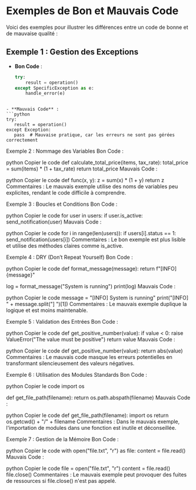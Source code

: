 # Exemples de Bon et Mauvais Code

Voici des exemples pour illustrer les différences entre un code de bonne et de mauvaise qualité :

## Exemple 1 : Gestion des Exceptions
- **Bon Code** :
  ```python
  try:
      result = operation()
  except SpecificException as e:
      handle_error(e)
 ```

- **Mauvais Code** :
```python
try:
    result = operation()
except Exception:
    pass  # Mauvaise pratique, car les erreurs ne sont pas gérées correctement
```


Exemple 2 : Nommage des Variables
Bon Code :

python
Copier le code
def calculate_total_price(items, tax_rate):
    total_price = sum(items) * (1 + tax_rate)
    return total_price
Mauvais Code :

python
Copier le code
def func(x, y):
    z = sum(x) * (1 + y)
    return z
Commentaires : Le mauvais exemple utilise des noms de variables peu explicites, rendant le code difficile à comprendre.

Exemple 3 : Boucles et Conditions
Bon Code :

python
Copier le code
for user in users:
    if user.is_active:
        send_notification(user)
Mauvais Code :

python
Copier le code
for i in range(len(users)):
    if users[i].status == 1:
        send_notification(users[i])
Commentaires : Le bon exemple est plus lisible et utilise des méthodes claires comme is_active.

Exemple 4 : DRY (Don’t Repeat Yourself)
Bon Code :

python
Copier le code
def format_message(message):
    return f"[INFO] {message}"

log = format_message("System is running")
print(log)
Mauvais Code :

python
Copier le code
message = "[INFO] System is running"
print("[INFO] " + message.split("] ")[1])
Commentaires : Le mauvais exemple duplique la logique et est moins maintenable.

Exemple 5 : Validation des Entrées
Bon Code :

python
Copier le code
def get_positive_number(value):
    if value < 0:
        raise ValueError("The value must be positive")
    return value
Mauvais Code :

python
Copier le code
def get_positive_number(value):
    return abs(value)
Commentaires : Le mauvais code masque les erreurs potentielles en transformant silencieusement des valeurs négatives.

Exemple 6 : Utilisation des Modules Standards
Bon Code :

python
Copier le code
import os

def get_file_path(filename):
    return os.path.abspath(filename)
Mauvais Code :

python
Copier le code
def get_file_path(filename):
    import os
    return os.getcwd() + "/" + filename
Commentaires : Dans le mauvais exemple, l'importation de modules dans une fonction est inutile et déconseillée.

Exemple 7 : Gestion de la Mémoire
Bon Code :

python
Copier le code
with open("file.txt", "r") as file:
    content = file.read()
Mauvais Code :

python
Copier le code
file = open("file.txt", "r")
content = file.read()
file.close()
Commentaires : Le mauvais exemple peut provoquer des fuites de ressources si file.close() n'est pas appelé.